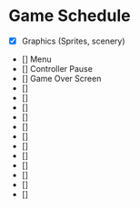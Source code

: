 # Game Schedule

- [x] Graphics (Sprites, scenery)
- [] Menu
- [] Controller Pause
- [] Game Over Screen
- [] 
- [] 
- [] 
- [] 
- [] 
- [] 
- [] 
- [] 
- [] 
- [] 
- [] 
- [] 
